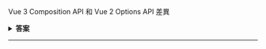 Vue 3 Composition API  和  Vue 2  Options API  差異

<details><summary><b>答案</b></summary>
<p>

Vue 3 Composition API 和 Vue 2 的 Options API 是兩種編寫 Vue 組件的不同方法。它們的主要差異在於組織邏輯、響應式數據處理以及重用性等方面。以下是詳細比較：

---

## **1. 組織邏輯的方式**

### **Vue 2 (Options API)**

- 使用預定義的選項（如 `data`、`methods`、`computed`、`watch`）來組織邏輯。
- 邏輯分散在不同選項中，即使它們相關。

```javascript
export default {
  data() {
    return {
      count: 0,
    };
  },
  computed: {
    doubled() {
      return this.count * 2;
    },
  },
  methods: {
    increment() {
      this.count++;
    },
  },
};
```

### **Vue 3 (Composition API)**

- 使用 `setup` 函數將所有邏輯集中管理。
- 可以將相關邏輯（狀態、函數、計算屬性等）組織在一起，更加清晰。

```javascript
import { ref, computed } from 'vue';

export default {
  setup() {
    const count = ref(0);
    const doubled = computed(() => count.value * 2);
    const increment = () => count.value++;

    return { count, doubled, increment };
  },
};
```

**差異點：**
- **Options API**：預定義選項，邏輯分散。
- **Composition API**：以功能為單位組織，邏輯集中。

---

## **2. 重用性**

### **Vue 2 (Options API)**

- 主要通過 **Mixins** 和 **Scoped Slots** 實現邏輯重用，但可能導致代碼衝突和難以跟蹤來源。

```javascript
const myMixin = {
  data() {
    return {
      count: 0,
    };
  },
  methods: {
    increment() {
      this.count++;
    },
  },
};
export default {
  mixins: [myMixin],
};
```

### **Vue 3 (Composition API)**

- 使用普通的 JavaScript 函數來封裝邏輯，簡單直觀且沒有命名衝突。

```javascript
import { ref } from 'vue';

function useCounter() {
  const count = ref(0);
  const increment = () => count.value++;
  return { count, increment };
}

export default {
  setup() {
    const { count, increment } = useCounter();
    return { count, increment };
  },
};
```

**差異點：**
- **Options API**：Mixins 可能導致命名衝突，難以追蹤。
- **Composition API**：使用函數封裝邏輯，易於管理和重用。

---

## **3. 響應式數據處理**

### **Vue 2 (Options API)**

- 響應式數據由 Vue 自動處理，但需要通過 `data` 定義，且數據的結構必須是預先定義好的。
- 動態添加屬性可能無法響應。

```javascript
export default {
  data() {
    return {
      count: 0,
    };
  },
  methods: {
    addProperty() {
      this.$set(this, 'newProperty', 'value');
    },
  },
};
```

### **Vue 3 (Composition API)**

- 使用 `ref` 或 `reactive` 創建響應式數據，更靈活。
- 動態添加數據仍保持響應性。

```javascript
import { ref, reactive } from 'vue';

export default {
  setup() {
    const count = ref(0);
    const state = reactive({ name: 'Vue 3' });

    const addProperty = () => {
      state.newProperty = 'value'; // 仍然是響應的
    };

    return { count, state, addProperty };
  },
};
```

**差異點：**
- **Options API**：響應式數據結構固定，需用 `$set` 處理動態屬性。
- **Composition API**：響應式數據靈活，支持動態屬性。

---

## **4. TypeScript 支援**

### **Vue 2 (Options API)**

- 雖然支持 TypeScript，但由於 Options API 的靜態結構，類型推斷和靈活性較差，需要額外的類型定義。

```typescript
export default {
  data() {
    return {
      count: 0,
    };
  },
  methods: {
    increment(this: { count: number }) {
      this.count++;
    },
  },
};
```

### **Vue 3 (Composition API)**

- 自然支持 TypeScript，使用函數組織邏輯，類型推斷更簡單直觀。

```typescript
import { ref } from 'vue';

export default {
  setup() {
    const count = ref<number>(0);

    const increment = () => {
      count.value++;
    };

    return { count, increment };
  },
};
```

**差異點：**
- **Options API**：類型推斷複雜，需要手動定義 `this` 類型。
- **Composition API**：更符合 TypeScript 語法，類型推斷自然。

---

## **5. 生命週期鉤子**

### **Vue 2 (Options API)**

- 使用預定義的生命週期選項，如 `created`、`mounted`。

```javascript
export default {
  created() {
    console.log('Component created');
  },
  mounted() {
    console.log('Component mounted');
  },
};
```

### **Vue 3 (Composition API)**

- 使用專門的生命週期函數，如 `onMounted`、`onUnmounted`，支持多次調用。

```javascript
import { onMounted } from 'vue';

export default {
  setup() {
    onMounted(() => {
      console.log('Component mounted');
    });

    return {};
  },
};
```

**差異點：**
- **Options API**：每個生命週期鉤子只能定義一次。
- **Composition API**：同一生命週期可定義多次，更靈活。

---

## **總結**

| 特性                | Vue 2 (Options API)       | Vue 3 (Composition API)    |
|---------------------|---------------------------|----------------------------|
| **組織邏輯**       | 選項分散                 | 邏輯集中                  |
| **重用性**         | Mixins，易衝突           | 函數，靈活且無衝突        |
| **響應式數據**     | 固定結構，需 `$set`      | 靈活，支持動態屬性         |
| **TypeScript 支援** | 額外定義類型             | 更自然，推斷準確          |
| **生命週期**       | 固定函數，單一執行       | 專用函數，可多次定義       |

**選擇何種方式**取決於你的需求：
- **簡單項目或初學者**：Options API 更易於上手。
- **大型應用或複雜邏輯**：Composition API 提供更好的靈活性和可維護性。

</p>
</details>

---
